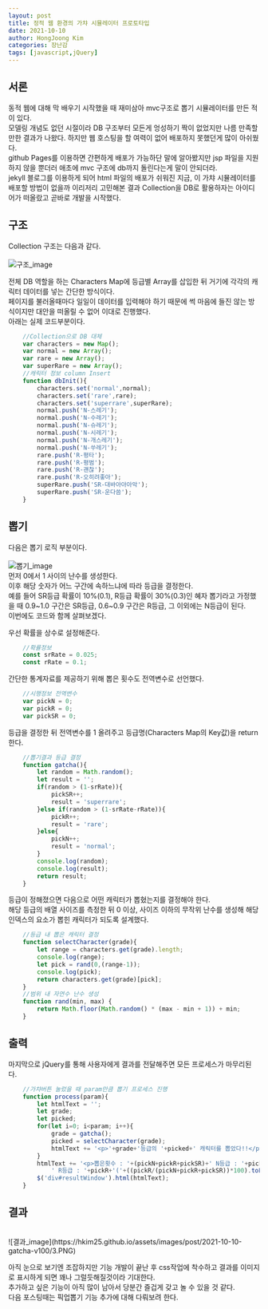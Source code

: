 ```yaml
---
layout: post
title: 정적 웹 환경의 가챠 시뮬레이터 프로토타입
date: 2021-10-10
author: HongJoong Kim
categories: 장난감
tags: [javascript,jQuery]
---
```


## 서론

동적 웹에 대해 막 배우기 시작했을 때 재미삼아 mvc구조로 뽑기 시뮬레이터를 만든 적이 있다.<br>
모델링 개념도 없던 시절이라 DB 구조부터 모든게 엉성하기 짝이 없었지만 나름 만족할만한 결과가 나왔다. 하지만 웹 호스팅을 할 여력이 없어 배포하지 못했던게 많이 아쉬웠다.<br>
github Pages를 이용하면 간편하게 배포가 가능하단 말에 알아봤지만 jsp 파일을 지원하지 않을 뿐더러 애초에 mvc 구조에 db까지 돌린다는게 말이 안되더라.<br>
jekyll 블로그를 이용하게 되어 html 파일의 배포가 쉬워진 지금, 이 가챠 시뮬레이터를 배포할 방법이 없을까 이리저리 고민해본 결과 Collection을 DB로 활용하자는 아이디어가 떠올랐고 곧바로 개발을 시작했다.

## 구조
Collection 구조는 다음과 같다.<br><br>
![구조_image](https://hkim25.github.io/assets/images/post/2021-10-10-gatcha-v100/1.png)<br>

전체 DB 역할을 하는 Characters Map에 등급별 Array를 삽입한 뒤 거기에 각각의 캐릭터 데이터를 넣는 간단한 방식이다.<br>
페이지를 불러올때마다 일일이 데이터를 입력해야 하기 때문에 썩 마음에 들진 않는 방식이지만 대안을 떠올릴 수 없어 이대로 진행했다.<br>
아래는 실제 코드부분이다.

```javascript
    //Collection으로 DB 대체
    var characters = new Map();
    var normal = new Array();
    var rare = new Array();
    var superRare = new Array();
    //캐릭터 정보 column Insert
    function dbInit(){
        characters.set('normal',normal);
        characters.set('rare',rare);
        characters.set('superrare',superRare);
        normal.push('N-스레기');
        normal.push('N-수레기');
        normal.push('N-슈레기');
        normal.push('N-시레기');
        normal.push('N-개스레기');
        normal.push('N-쑤레기');
        rare.push('R-평타');
        rare.push('R-평범');
        rare.push('R-괜찮');
        rare.push('R-오히려좋아');
        superRare.push('SR-대바아아아악');
        superRare.push('SR-운다씀');
    }
```

## 뽑기

다음은 뽑기 로직 부분이다.<br><br>
![뽑기_image](https://hkim25.github.io/assets/images/post/2021-10-10-gatcha-v100/2.png)<br>
먼저 0에서 1 사이의 난수를 생성한다.<br>
이후 해당 숫자가 어느 구간에 속하느냐에 따라 등급을 결정한다.<br>
예를 들어 SR등급 확률이 10%(0.1), R등급 확률이 30%(0.3)인 혜자 뽑기라고 가정했을 때
0.9\~1.0 구간은 SR등급, 0.6\~0.9 구간은 R등급, 그 이외에는 N등급이 된다.<br>
이번에도 코드와 함께 살펴보겠다.<br>

우선 확률을 상수로 설정해준다.<br>

```javascript
    //확률정보
    const srRate = 0.025;
    const rRate = 0.1;
```

간단한 통계자료를 제공하기 위해 뽑은 횟수도 전역변수로 선언했다.<br>

```javascript
    //시행정보 전역변수
    var pickN = 0;
    var pickR = 0;
    var pickSR = 0;
```

등급을 결정한 뒤 전역변수를 1 올려주고 등급명(Characters Map의 Key값)을 return 한다.<br>

```javascript
    //뽑기결과 등급 결정
    function gatcha(){
        let random = Math.random();
        let result = '';
        if(random > (1-srRate)){
            pickSR++;
            result = 'superrare';
        }else if(random > (1-srRate-rRate)){
            pickR++;
            result = 'rare';
        }else{
            pickN++;
            result = 'normal';
        }
        console.log(random);
        console.log(result);
        return result;
    }
```

등급이 정해졌으면 다음으로 어떤 캐릭터가 뽑혔는지를 결정해야 한다.<br>
해당 등급의 배열 사이즈를 측정한 뒤 0 이상, 사이즈 이하의 무작위 난수를 생성해 해당 인덱스의 요소가 뽑힌 캐릭터가 되도록 설계했다.<br>

```javascript
    //등급 내 뽑은 캐릭터 결정
    function selectCharacter(grade){
        let range = characters.get(grade).length;
        console.log(range);
        let pick = rand(0,(range-1));
        console.log(pick);
        return characters.get(grade)[pick];
    }
    //범위 내 자연수 난수 생성
    function rand(min, max) {
        return Math.floor(Math.random() * (max - min + 1)) + min;
    }
```

## 출력

마지막으로 jQuery를 통해 사용자에게 결과를 전달해주면 모든 프로세스가 마무리된다.<br>

```javascript
    //가챠버튼 눌렀을 때 param만큼 뽑기 프로세스 진행
    function process(param){
        let htmlText = '';
        let grade;
        let picked;
        for(let i=0; i<param; i++){
            grade = gatcha();
            picked = selectCharacter(grade);
            htmlText += '<p>'+grade+'등급의 '+picked+' 캐릭터를 뽑았다!!</p>';
        }
        htmlText += '<p>뽑은횟수 : '+(pickN+pickR+pickSR)+' N등급 : '+pickN+'('+((pickN/(pickN+pickR+pickSR))*100).toFixed(2)+'%)'+
            ' R등급 : '+pickR+'('+((pickR/(pickN+pickR+pickSR))*100).toFixed(2)+'%)'+' SR등급 : '+pickSR+'('+((pickSR/(pickN+pickR+pickSR))*100).toFixed(2)+'%)'+'</p>';
        $('div#resultWindow').html(htmlText);
    }
```

## 결과
<br>
![결과_image](https://hkim25.github.io/assets/images/post/2021-10-10-gatcha-v100/3.PNG)<br>


아직 눈으로 보기엔 조잡하지만 기능 개발이 끝난 후 css작업에 착수하고 결과를 이미지로 표시하게 되면 꽤나 그럴듯해질것이라 기대한다. <br>
추가하고 싶은 기능이 아직 많이 남아서 당분간 즐겁게 갖고 놀 수 있을 것 같다.<br>
다음 포스팅때는 픽업뽑기 기능 추가에 대해 다뤄보려 한다.<br>














